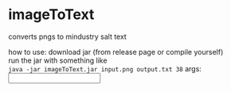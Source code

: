 # imageToText
converts pngs to mindustry salt text

how to use:
download jar (from release page or compile yourself)<br>
run the jar with something like<br>
`java -jar imageToText.jar input.png output.txt 38`
args: <input png> <output text> <width in chars>
